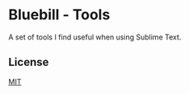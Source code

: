 # Bluebill - Tools

A set of tools I find useful when using Sublime Text.

## License

[MIT](https://choosealicense.com/licenses/mit/)


